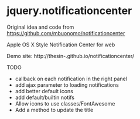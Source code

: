 jquery.notificationcenter
=========================

Original idea and code from
  https://github.com/mbuonomo/notificationcenter

Apple OS X Style Notification Center for web

Demo site: http://thesin-.github.io/notificationcenter/

TODO
* callback on each notification in the right panel
* add ajax parameter to loading notifications
* add better default icons
* add default/builtin notifs
* Allow icons to use classes/FontAwesome
* Add a method to update the title
